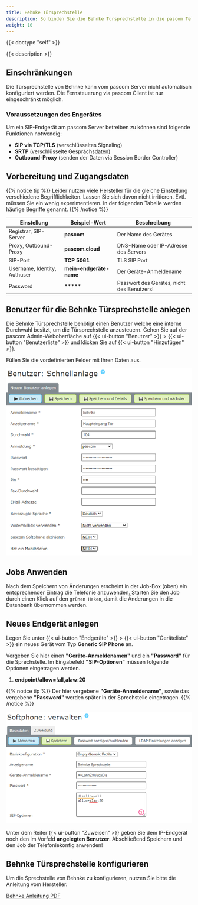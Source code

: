 ```yaml
---
title: Behnke Türsprechstelle
description: So binden Sie die Behnke Türsprechstelle in die pascom Telefonanlage ein
weight: 10
---
```


{{< doctype "self"  >}}

{{< description >}}


## Einschränkungen

Die Türsprechstelle von Behnke kann vom pascom Server nicht automatisch konfiguriert werden.
Die Fernsteuerung via pascom Client ist nur eingeschränkt möglich. 

### Voraussetzungen des Engerätes 

Um ein SIP-Endgerät am pascom Server betreiben zu können sind folgende Funktionen notwendig:

* **SIP via TCP/TLS** (verschlüsseltes Signaling)
* **SRTP** (verschlüsselte Gesprächsdaten)
* **Outbound-Proxy** (senden der Daten via Session Border Controller)

## Vorbereitung und Zugangsdaten

{{% notice tip %}}
Leider nutzen viele Hersteller für die gleiche Einstellung verschiedene
Begrifflichkeiten. Lassen Sie sich davon nicht irritieren. Evtl. müssen Sie
ein wenig experimentieren. In der folgenden Tabelle werden häufige Begriffe
genannt.
{{% /notice %}}


|Einstellung|Beispiel-Wert|Beschreibung|
|---|---|---|
|Registrar, SIP-Server|**pascom**|Der Name des Gerätes|
|Proxy, Outbound-Proxy|**pascom.cloud**|DNS-Name oder IP-Adresse des Servers|
|SIP-Port| **TCP 5061** | TLS SIP Port|
|Username, Identity, Authuser|**mein-endgeräte-name**|Der Geräte-Anmeldename|
|Password|*****| Passwort des Gerätes, nicht des Benutzers!|



## Benutzer für die Behnke Türsprechstelle anlegen

Die Behnke Türsprechstelle benötigt einen Benutzer welche eine interne Durchwahl besitzt, um die Türsprechstelle anzusteuern. Gehen Sie auf der pascom Admin-Weboberfläche auf {{< ui-button "Benutzer" >}} > {{< ui-button "Benutzerliste" >}} und klicken Sie auf {{< ui-button "Hinzufügen" >}}.

Füllen Sie die vordefinierten Felder mit Ihren Daten aus.

![Neuer Benutzer für Behnke Türsprechstelle](newuser.de.PNG?width=80%)

## Jobs Anwenden

Nach dem Speichern von Änderungen erscheint in der Job-Box (oben) ein
entsprechender Eintrag die Telefonie anzuwenden. Starten Sie den Job durch
einen Klick auf den `grünen Haken`, damit die Änderungen in die Datenbank 
übernommen werden. 


## Neues Endgerät anlegen

Legen Sie unter {{< ui-button "Endgeräte" >}} > {{< ui-button "Geräteliste" >}} ein
neues Gerät vom Typ **Generic SIP Phone** an.  

Vergeben Sie hier einen **"Geräte-Anmeldenamen"** und ein **"Password"** für die Sprechstelle. Im Eingabefeld **"SIP-Optionen"** müssen folgende Optionen eingetragen werden. 

1. **endpoint/allow=!all,alaw:20**

{{% notice tip %}}
Der hier vergebene **"Geräte-Anmeldename"**, sowie das vergebene **"Password"** werden später in der Sprechstelle eingetragen.
{{% /notice %}}

![Neues Behnke Endgerät anlegen](newendpoint.de.PNG?width=80%)

Unter dem Reiter {{< ui-button "Zuweisen" >}} geben Sie dem IP-Endgerät noch den im Vorfeld **angelegten Benutzer**. Abschließend Speichern und den Job der Telefoniekonfig anwenden!

## Behnke Türsprechstelle konfigurieren

Um die Sprechstelle von Behnke zu konfigurieren, nutzen Sie bitte die Anleitung vom Hersteller.

[Behnke Anleitung PDF](https://www.behnke-online.de/telefonanlagen/540-pascom-cloud-anlage/file)
